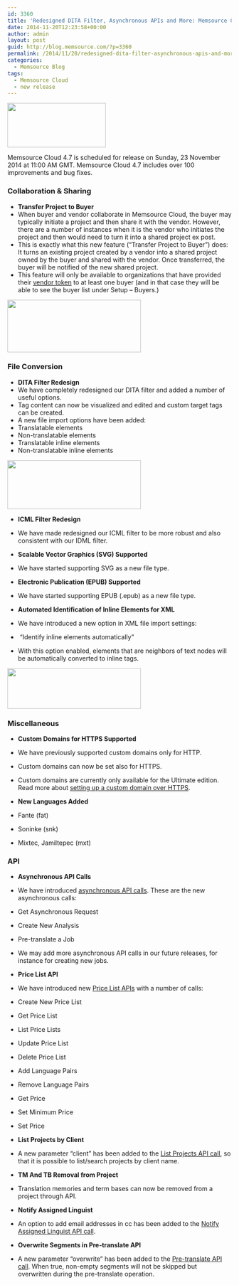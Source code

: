 ```yaml
---
id: 3360
title: 'Redesigned DITA Filter, Asynchronous APIs and More: Memsource Cloud 4.7'
date: 2014-11-20T12:23:58+00:00
author: admin
layout: post
guid: http://blog.memsource.com/?p=3360
permalink: /2014/11/20/redesigned-dita-filter-asynchronous-apis-and-more-memsource-cloud-4-7/
categories:
  - Memsource Blog
tags:
  - Memsource Cloud
  - new release
---
```

[<img class="alignleft size-full wp-image-2344" title="Memsource Cloud" src="/wp-content/uploads/2014/04/cloud-logo-221x100-3.png" alt="" width="221" height="100" />](http://www.memsource.com/)

Memsource Cloud 4.7 is scheduled for release on Sunday, 23 November 2014 at 11:00 AM GMT. Memsource Cloud 4.7 includes over 100 improvements and bug fixes.<!--more-->

### Collaboration & Sharing

  * **Transfer Project to Buyer**
  * When buyer and vendor collaborate in Memsource Cloud, the buyer may typically initiate a project and then share it with the vendor. However, there are a number of instances when it is the vendor who initiates the project and then would need to turn it into a shared project ex post.
  * This is exactly what this new feature (&#8220;Transfer Project to Buyer&#8221;) does: It turns an existing project created by a vendor into a shared project owned by the buyer and shared with the vendor. Once transferred, the buyer will be notified of the new shared project.
  * This feature will only be available to organizations that have provided their [vendor token](http://wiki.memsource.com/wiki/Sharing#Vendor_Token) to at least one buyer (and in that case they will be able to see the buyer list under Setup &#8211; Buyers.)

[<img class="alignnone size-medium wp-image-3367" title="Transfer Project to Buyer" src="/wp-content/uploads/2014/11/Transfer-Project-to-Buyer-300x118.png" alt="" width="300" height="118" />](/wp-content/uploads/2014/11/Transfer-Project-to-Buyer.png)

### File Conversion

  * **DITA Filter Redesign**
  * We have completely redesigned our DITA filter and added a number of useful options.
  * Tag content can now be visualized and edited and custom target tags can be created.
  * A new file import options have been added:
  * Translatable elements
  * Non-translatable elements
  * Translatable inline elements
  * Non-translatable inline elements

[<img class="alignnone size-medium wp-image-3363" title="DITA File Import Options" src="/wp-content/uploads/2014/11/DITA-File-Import-Options-300x110.png" alt="" width="300" height="110" />](/wp-content/uploads/2014/11/DITA-File-Import-Options.png)

  * **ICML Filter Redesign**
  * We have made redesigned our ICML filter to be more robust and also consistent with our IDML filter.

  * **Scalable Vector Graphics (SVG) Supported**
  * We have started supporting SVG as a new file type.

  * **Electronic Publication (EPUB) Supported**
  * We have started supporting EPUB (.epub) as a new file type.

  * **Automated Identification of Inline Elements for XML**
  * We have introduced a new option in XML file import settings:
  *  &#8220;Identify inline elements automatically&#8221;

  * With this option enabled, elements that are neighbors of text nodes will be automatically converted to inline tags.

[<img class="alignnone size-medium wp-image-3364" title="Identify Elements Automatically for XML" src="/wp-content/uploads/2014/11/Identify-Elements-Automatically-for-XML-300x91.png" alt="" width="300" height="91" />](/wp-content/uploads/2014/11/Identify-Elements-Automatically-for-XML.png)

### Miscellaneous

  * **Custom Domains for HTTPS Supported**
  * We have previously supported custom domains only for HTTP.
  * Custom domains can now be set also for HTTPS.
  * Custom domains are currently only available for the Ultimate edition. Read more about [s](http://support.memsource.com/topic/is-it-possible-to-set-up-a-custom-domain-for-https)[etting up a custom domain over HTTPS](http://support.memsource.com/topic/is-it-possible-to-set-up-a-custom-domain-for-https).

  * **New Languages Added**
  * Fante (fat)
  * Soninke (snk)
  * Mixtec, Jamiltepec (mxt)

### API

  * **Asynchronous API Calls**
  * We have introduced [asynchronous API calls](http://wiki.memsource.com/wiki/Memsource_API#Asynchronous_APIs). These are the new asynchronous calls:
  * Get Asynchronous Request
  * Create New Analysis
  * Pre-translate a Job

  * We may add more asynchronous API calls in our future releases, for instance for creating new jobs.

  * **Price List API**
  * We have introduced new [Price List APIs](http://wiki.memsource.com/wiki/Price_List_API_v2) with a number of calls:
  * Create New Price List
  * Get Price List
  * List Price Lists
  * Update Price List
  * Delete Price List
  * Add Language Pairs
  * Remove Language Pairs
  * Get Price
  * Set Minimum Price
  * Set Price

  * **List Projects by Client**
  * A new parameter &#8220;client&#8221; has been added to the [List Projects API call](http://wiki.memsource.com/wiki/Project_API_v3#List_Projects), so that it is possible to list/search projects by client name.

  * **TM And TB Removal from Project**
  * Translation memories and term bases can now be removed from a project through API.

  * **Notify Assigned Linguist**
  * An option to add email addresses in cc has been added to the [Notify Assigned Linguist API call](http://wiki.memsource.com/wiki/Job_API_v6#Notify_Assigned_Linguist).

  * **Overwrite Segments in Pre-translate API**
  * A new parameter &#8220;overwrite&#8221; has been added to the [Pre-translate API cal](http://wiki.memsource.com/wiki/Job_API_v6#Pre-translate)[l](http://wiki.memsource.com/wiki/Job_API_v6#Pre-translate). When true, non-empty segments will not be skipped but overwritten during the pre-translate operation.